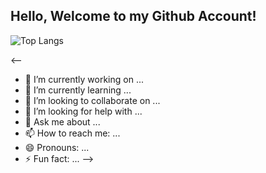 ## Hello, Welcome to my Github Account!

![Top Langs](https://github-readme-stats.vercel.app/api/top-langs/?username=wkeilsohn&layout=compact&hide=Racket,Mathematica,CSS)

<--
- 🔭 I’m currently working on ...
- 🌱 I’m currently learning ...
- 👯 I’m looking to collaborate on ...
- 🤔 I’m looking for help with ...
- 💬 Ask me about ...
- 📫 How to reach me: ...
- 😄 Pronouns: ...
- ⚡ Fun fact: ...
-->
